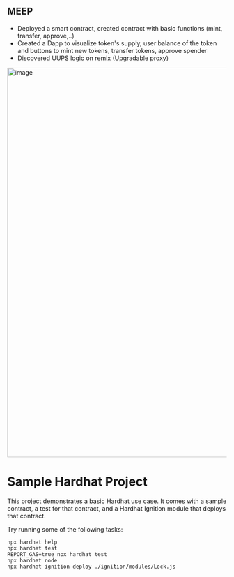 ## MEEP 

- Deployed a smart contract, created contract with basic functions (mint, transfer, approve,..)
- Created a Dapp to visualize token's supply, user balance of the token and buttons to mint new tokens, transfer tokens, approve spender
- Discovered UUPS logic on remix (Upgradable proxy)
<img width="1919" height="893" alt="image" src="https://github.com/user-attachments/assets/41db370b-8625-4be1-8387-3fe084fa021d" />

# Sample Hardhat Project

This project demonstrates a basic Hardhat use case. It comes with a sample contract, a test for that contract, and a Hardhat Ignition module that deploys that contract.

Try running some of the following tasks:

```shell
npx hardhat help
npx hardhat test
REPORT_GAS=true npx hardhat test
npx hardhat node
npx hardhat ignition deploy ./ignition/modules/Lock.js
```



